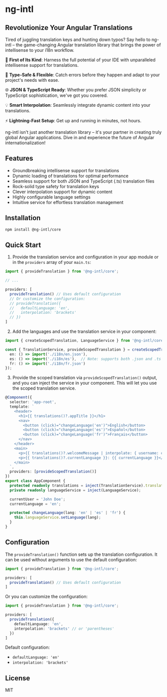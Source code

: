 # ng-intl

## Revolutionize Your Angular Translations

Tired of juggling translation keys and hunting down typos? Say hello to ng-intl – the game-changing Angular translation library that brings the power of intellisense to your i18n workflow.

🚀 **First of Its Kind**: Harness the full potential of your IDE with unparalleled intellisense support for translations.

🔧 **Type-Safe & Flexible**: Catch errors before they happen and adapt to your project's needs with ease.

🌐 **JSON & TypeScript Ready**: Whether you prefer JSON simplicity or TypeScript sophistication, we've got you covered.

💡 **Smart Interpolation**: Seamlessly integrate dynamic content into your translations.

⚡ **Lightning-Fast Setup**: Get up and running in minutes, not hours.

ng-intl isn't just another translation library – it's your partner in creating truly global Angular applications. Dive in and experience the future of Angular internationalization!

## Features

- Groundbreaking intellisense support for translations
- Dynamic loading of translations for optimal performance
- Seamless support for both JSON and TypeScript (.ts) translation files
- Rock-solid type safety for translation keys
- Clever interpolation support for dynamic content
- Highly configurable language settings
- Intuitive service for effortless translation management

## Installation

```bash
npm install @ng-intl/core
```

## Quick Start

1. Provide the translation service and configuration in your app module or in the `providers` array of your `main.ts`:

```typescript
import { provideTranslation } from '@ng-intl/core';

// ...

providers: [
  provideTranslation() // Uses default configuration
  // Or customize the configuration:
  // provideTranslation({
  //   defaultLanguage: 'en',
  //   interpolation: 'brackets'
  // })
]
```

2. Add the languages and use the translation service in your component:

```typescript
import { createScopedTranslation, LanguageService } from '@ng-intl/core';

const { TranslationService, provideScopedTranslation } = createScopedTranslation({
  en: () => import('./i18n/en.json'),
  es: () => import('./i18n/es'),  // Note: supports both .json and .ts files
  fr: () => import('./i18n/fr.json')
});
```

3. Provide the scoped translation via `provideScopedTranslation()` output, and you can inject the service in your component.
   This will let you use the scoped translation service.

```typescript
@Component({
  selector: 'app-root',
  template: `
    <header>
      <h1>{{ translations()?.appTitle }}</h1>
      <nav>
        <button (click)="changeLanguage('en')">English</button>
        <button (click)="changeLanguage('es')">Español</button>
        <button (click)="changeLanguage('fr')">Français</button>
      </nav>
    </header>
    <main>
      <p>{{ translations()?.welcomeMessage | interpolate: { username: currentUser } }}</p>
      <p>{{ translations()?.currentLanguage }}: {{ currentLanguage }}</p>
    </main>
  `,
  providers: [provideScopedTranslation()]
})
export class AppComponent {
  protected readonly translations = inject(TranslationService).translations;
  private readonly languageService = inject(LanguageService);

  currentUser = 'John Doe';
  currentLanguage = 'en';

  protected changeLanguage(lang: 'en' | 'es' | 'fr') {
    this.languageService.setLanguage(lang);
  }
}

```

## Configuration

The `provideTranslation()` function sets up the translation configuration. It can be used without arguments to use the default configuration:

```typescript
import { provideTranslation } from '@ng-intl/core';

providers: [
  provideTranslation() // Uses default configuration
]
```

Or you can customize the configuration:

```typescript
import { provideTranslation } from '@ng-intl/core';

providers: [
  provideTranslation({
    defaultLanguage: 'en',
    interpolation: 'brackets' // or 'parentheses'
  })
]
```

Default configuration:
- `defaultLanguage: 'en'`
- `interpolation: 'brackets'`

## License

MIT
